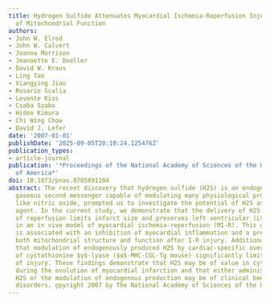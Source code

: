 ```yaml
---
title: Hydrogen Sulfide Attenuates Myocardial Ischemia-Reperfusion Injury by Preservation
  of Mitochondrial Function
authors:
- John W. Elrod
- John W. Calvert
- Joanna Morrison
- Jeannette E. Doeller
- David W. Kraus
- Ling Tao
- Xiangying Jiao
- Rosario Scalia
- Levente Kiss
- Csaba Szabo
- Hideo Kimura
- Chi Wing Chow
- David J. Lefer
date: '2007-01-01'
publishDate: '2025-09-05T20:10:24.125476Z'
publication_types:
- article-journal
publication: '*Proceedings of the National Academy of Sciences of the United States
  of America*'
doi: 10.1073/pnas.0705891104
abstract: The recent discovery that hydrogen sulfide (H2S) is an endogenously produced
  gaseous second messenger capable of modulating many physiological processes, much
  like nitric oxide, prompted us to investigate the potential of H2S as a cardioprotective
  agent. In the current study, we demonstrate that the delivery of H2S at the time
  of reperfusion limits infarct size and preserves left ventricular (LV) function
  in an in vivo model of myocardial ischemia-reperfusion (MI-R). This observed cytoprotection
  is associated with an inhibition of myocardial inflammation and a preservation of
  both mitochondrial structure and function after I-R injury. Additionally, we show
  that modulation of endogenously produced H2S by cardiac-specific overexpression
  of cystathionine $γ$-lyase ($α$-MHC-CGL-Tg mouse) significantly limits the extent
  of injury. These findings demonstrate that H2S may be of value in cytoprotection
  during the evolution of myocardial infarction and that either administration of
  H2S or the modulation of endogenous production may be of clinical benefit in ischemic
  disorders. o̧pyright 2007 by The National Academy of Sciences of the USA.
---
```

